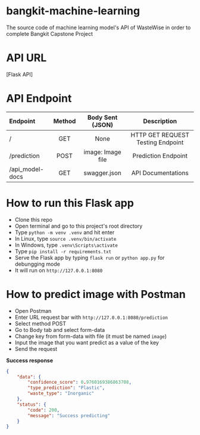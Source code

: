 # bangkit-machine-learning

The source code of machine learning model's API of WasteWise in order to complete Bangkit Capstone Project

# API URL
[Flask API]

# API Endpoint
|     Endpoint    |   Method   |  Body Sent (JSON)  |              Description              |
|     :------     | :--------: |  :--------------:  | :-----------------------------------: |
|        /        |    GET     |        None        |   HTTP GET REQUEST Testing Endpoint   |
|   /prediction   |    POST    |  image: Image file |          Prediction Endpoint          |
| /api_model-docs |    GET     |    swagger.json    |           API Documentations          |

# How to run this Flask app
- Clone this repo
- Open terminal and go to this project's root directory
- Type `python -m venv .venv` and hit enter
- In Linux, type `source .venv/bin/activate`
- In Windows, type `.venv\Scripts\activate`
- Type `pip install -r requirements.txt`
- Serve the Flask app by typing `flask run` or `python app.py` for debungging mode
- It will run on `http://127.0.0.1:8080`

# How to predict image with Postman
- Open Postman
- Enter URL request bar with `http://127.0.0.1:8080/prediction`
- Select method POST
- Go to Body tab and select form-data
- Change key from form-data with file (it must be named `image`)
- Input the image that you want predict as a value of the key
- Send the request

**Success response**

```json
{
    "data": {
        "confidence_score": 0.9760169386863708,
        "type_prediction": "Plastic",
        "waste_type": "Inorganic"
    },
    "status": {
        "code": 200,
        "message": "Success predicting"
    }
}